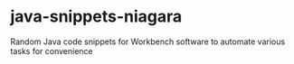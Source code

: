 # java-snippets-niagara
Random Java code snippets for Workbench software to automate various tasks for convenience
